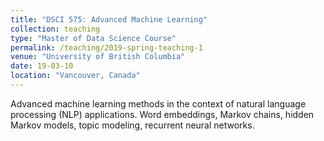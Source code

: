 ```yaml
---
title: "DSCI 575: Advanced Machine Learning"
collection: teaching
type: "Master of Data Science Course"
permalink: /teaching/2019-spring-teaching-1
venue: "University of British Columbia"
date: 19-03-10
location: "Vancouver, Canada"
---
```


Advanced machine learning methods in the context of natural language processing (NLP) applications. Word embeddings, Markov chains, hidden Markov models, topic modeling, recurrent neural networks.
